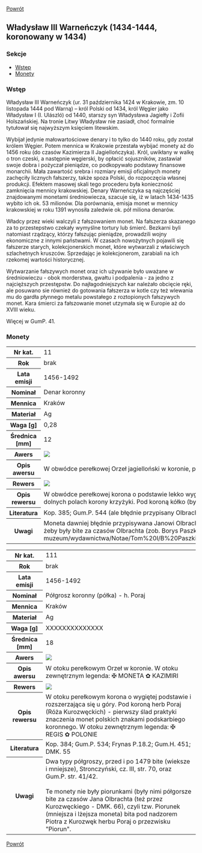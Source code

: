 [Powrót](../)


## Władysław III Warneńczyk (1434-1444, koronowany w 1434)

### Sekcje
- [Wstęp](#m1)
- [Monety](#m2)


<a id='m1'></a>
### Wstęp

Władysław III Warneńczyk (ur. 31 października 1424 w Krakowie, zm. 10 listopada 1444 pod Warną) – król Polski od 1434, król Węgier jako Władysław I (I. Ulászló) od 1440, starszy syn Władysława Jagiełły i Zofii Holszańskiej. Na tronie Litwy Władysław nie zasiadł, choć formalnie tytułował się najwyższym księciem litewskim.

Wybijał jedynie małowartościowe denary i to tylko do 1440 roku, gdy został królem Węgier. Potem mennica w Krakowie przestała wybijać monety aż do 1456 roku (do czasów Kazimierza II Jagiellończyka). Król, uwikłany w walkę o tron czeski, a następnie węgierski, by opłacić sojuszników, zastawiał swoje dobra i pożyczał pieniądze, co podkopywało podstawy finansowe monarchii. Mała zawartość srebra i rozmiary emisji oficjalnych monety zachęciły licznych fałszerzy, także spoza Polski, do rozpoczęcia własnej produkcji. Efektem masowej skali tego procederu była konieczność zamknięcia mennicy krakowskiej. Denary Warneńczyka są najczęściej znajdowanymi monetami średniowiecza, szacuje się, iż w latach 1434-1435 wybito ich ok. 53 milionów. Dla porównania, emisja monet w mennicy krakowskiej w roku 1391 wynosiła zaledwie ok. pół miliona denarów.

Władcy przez wieki walczyli z fałszowaniem monet. Na fałszerza skazanego za to przestepstwo czekały wymyślne tortury lub śmierć. Bezkarni byli natomiast rządzący, którzy fałszując pieniądze, prowadzili wojny ekonomiczne z innymi państwami. W czasach nowożytnych pojawili się fałszerze starych, kolekcjonerskich monet, które wytwarzali z właściwych szlachetnych kruszców. Sprzedając je kolekcjonerom, zarabiali na ich rzekomej wartości historycznej.

Wytwarzanie fałszywych monet oraz ich używanie było uważane w średniowieczu - obok morderstwa, gwałtu i podpalenia - za jedno z najcięższych przestępstw. Do najłagodniejszych kar należało obcięcie ręki, ale posuwano sie również do gotowania fałszerza w kotle czy też wlewania mu do gardła płynnego metalu powstałego z roztopionych fałszywych monet. Kara śmierci za fałszowanie monet utzymała się w Europie aż do XVIII wieku.

Więcej w GumP. 41.


<a id='m2'></a>
### Monety

<table class="center">
  <tr>
    <th>Nr kat.</th>
    <td>11</td>
  </tr>
  <tr>
    <th>Rok</th>
    <td>brak</td>
  </tr>
  <tr>
    <th>Lata emisji</th>
    <td>1456-1492</td>
  </tr>
  <tr>
    <th>Nominał</th>
    <td>Denar koronny</td>
  </tr>
  <tr>
    <th>Mennica</th>
    <td>Kraków</td>
  </tr>
  <tr>
    <th>Materiał</th>
    <td>Ag</td>
  </tr>
  <tr>
    <th>Waga [g]</th>
    <td>0,28</td>
  </tr>
  <tr>
    <th>Średnica [mm]</th>
    <td>12</td>
  </tr>
  <tr>
    <th>Awers</th>
    <td><img src="images/0011 - 1447-1492 - denar - Kazimierz IV Jagiellonczyk - awers.jpg"/></td>
  </tr>
  <tr>
    <th>Opis awersu</th>
    <td>W obwódce perełkowej Orzeł jagielloński w koronie, pióra skośnie w dół</td>
  </tr>
  <tr>
    <th>Rewers</th>
    <td><img src="images/0011 - 1447-1492 - denar - Kazimierz IV Jagiellonczyk - rewers.jpg"/></td>
  </tr>
  <tr>
    <th>Opis rewersu</th>
    <td>W obwódce perełkowej korona o podstawie lekko wygiętej ku górze, której górne płaty (fleurony) połączone, dolne rozłączone (cecha wyróżniająca). W dolnych polach korony krzyżyki. Pod koroną kółko (bywają też egzemplarze bez niego). Korona zakończona ostrym i cienkim szpicem</td>
  </tr>
  <tr>
    <th>Literatura</th>
    <td>Kop. 385; Gum.P. 544 (ale błędnie przypisany Olbrachtowi)</td>
  </tr>
  <tr>
    <th>Uwagi</th>
    <td>Moneta dawniej błędnie przypisywana Janowi Olbrachtowi, jednak biorąc pod uwagę z jakimi monetami znajdywane są te denary, jest nieprawdopodobne, żeby były bite za czasów Olbrachta (zob. Borys Paszkiewicz, np. od str. 124: https://media.mnk.pl/images/upload/o-muzeum/wydawnictwa/Notae/Tom%20I/B%20Paszkiewicz%20Dwa%20skarby%20denar%C3%B3w%20jagiello%C5%84skich%20z%20Krakowa_ok.pdf)</td>
  </tr>
</table>

<table class="center">
  <tr>
    <th>Nr kat.</th>
    <td>111</td>
  </tr>
  <tr>
    <th>Rok</th>
    <td>brak</td>
  </tr>
  <tr>
    <th>Lata emisji</th>
    <td>1456-1492</td>
  </tr>
  <tr>
    <th>Nominał</th>
    <td>Półgrosz koronny (półka) - h. Poraj</td>
  </tr>
  <tr>
    <th>Mennica</th>
    <td>Kraków</td>
  </tr>
  <tr>
    <th>Materiał</th>
    <td>Ag</td>
  </tr>
  <tr>
    <th>Waga [g]</th>
    <td>XXXXXXXXXXXXXX</td>
  </tr>
  <tr>
    <th>Średnica [mm]</th>
    <td>18</td>
  </tr>
  <tr>
    <th>Awers</th>
    <td><img src="images/0111 - 1479-1492 - polgrosz koronny - Kazimierz IV Jagiellonczyk - awers.jpg"/></td>
  </tr>
  <tr>
    <th>Opis awersu</th>
    <td>W otoku perełkowym Orzeł w koronie. W otoku zewnętrznym legenda: ✠ MONETA ✿ KAZIMIRI</td>
  </tr>
  <tr>
    <th>Rewers</th>
    <td><img src="images/0111 - 1479-1492 - polgrosz koronny - Kazimierz IV Jagiellonczyk - rewers.jpg"/></td>
  </tr>
  <tr>
    <th>Opis rewersu</th>
    <td>W otoku perełkowym korona o wygiętej podstawie i rozszerzająca się u góry. Pod koroną herb Poraj (Róża Kurozwęckich) - pierwszy ślad praktyki znaczenia monet polskich znakami podskarbiego koronnego. W otoku zewnętrznym legenda: ✠ REGIS ✿ POLONIE</td>
  </tr>
  <tr>
    <th>Literatura</th>
    <td>Kop. 384; Gum.P. 534; Frynas P.18.2; Gum.H. 451; DMK. 55</td>
  </tr>
  <tr>
    <th>Uwagi</th>
    <td>Dwa typy półgroszy, przed i po 1479 bite (wieksze i mniejsze), Stronczyński, cz. III, str. 70, oraz Gum.P. str. 41/42. <br /><br />Te monety nie były piorunkami (były nimi półgorsze bite za czasów Jana Olbrachta (też przez Kurozwęckiego - DMK. 66), czyli tzw. Piorunek (mniejsza i lżejsza moneta) bita pod nadzorem Piotra z Kurozwęk herbu Poraj o przezwisku "Piorun".</td>
  </tr>
</table>


[Powrót](../)